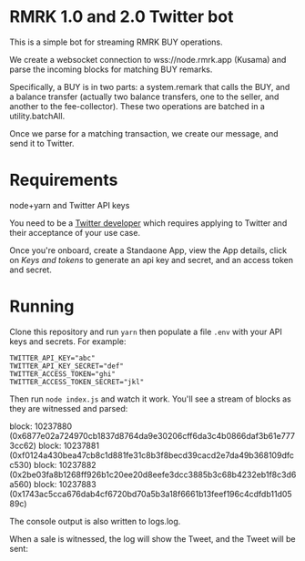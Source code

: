 # RMRK 1.0 and 2.0 Twitter bot

This is a simple bot for streaming RMRK BUY operations.

We create a websocket connection to wss://node.rmrk.app (Kusama) and parse the incoming blocks for matching BUY remarks.

Specifically, a BUY is in two parts: a system.remark that calls the BUY, and a balance transfer (actually two balance transfers, one to the seller, and another to the fee-collector).  These two operations are batched in a utility.batchAll.

Once we parse for a matching transaction, we create our message, and send it to Twitter.

# Requirements

node+yarn and Twitter API keys

You need to be a [Twitter developer](https://developer.twitter.com) which requires applying to Twitter and their acceptance of your use case.

Once you're onboard, create a Standaone App, view the App details, click on *Keys and tokens* to generate an api key and secret, and an access token and secret.

# Running

Clone this repository and run `yarn` then populate a file `.env` with your API keys and secrets.  For example:

```
TWITTER_API_KEY="abc"
TWITTER_API_KEY_SECRET="def"
TWITTER_ACCESS_TOKEN="ghi"
TWITTER_ACCESS_TOKEN_SECRET="jkl"
```

Then run `node index.js` and watch it work.  You'll see a stream of blocks as they are witnessed and parsed:

block: 10237880 (0x6877e02a724970cb1837d8764da9e30206cff6da3c4b0866daf3b61e7773cc62)
block: 10237881 (0xf0124a430bea47cb8c1d881fe31c8b3f8becd39cacd2e7da49b368109dfcc530)
block: 10237882 (0x2be03fa8b1268ff926b1c20ee20d8eefe3dcc3885b3c68b4232eb1f8c3d6a560)
block: 10237883 (0x1743ac5cca676dab4cf6720bd70a5b3a18f6661b13feef196c4cdfdb11d0589c)

The console output is also written to logs.log.

When a sale is witnessed, the log will show the Tweet, and the Tweet will be sent:
